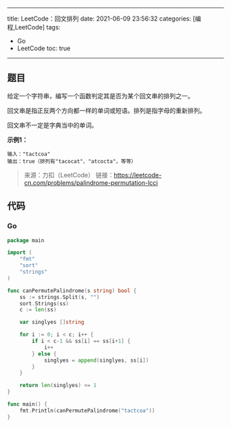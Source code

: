 ----
title: LeetCode：回文排列
date: 2021-06-09 23:56:32
categories: [编程,LeetCode]
tags: 
- Go
- LeetCode
toc: true
----

## 题目

给定一个字符串，编写一个函数判定其是否为某个回文串的排列之一。

回文串是指正反两个方向都一样的单词或短语。排列是指字母的重新排列。

回文串不一定是字典当中的单词。

**示例1：**

```
输入："tactcoa"
输出：true（排列有"tacocat"、"atcocta"，等等）
```

<!-- more -->

> 来源：力扣（LeetCode）
> 链接：https://leetcode-cn.com/problems/palindrome-permutation-lcci

## 代码

### Go

```go
package main

import (
	"fmt"
	"sort"
	"strings"
)

func canPermutePalindrome(s string) bool {
	ss := strings.Split(s, "")
	sort.Strings(ss)
	c := len(ss)

	var singlyes []string

	for i := 0; i < c; i++ {
		if i < c-1 && ss[i] == ss[i+1] {
			i++
		} else {
			singlyes = append(singlyes, ss[i])
		}
	}

	return len(singlyes) <= 1
}

func main() {
	fmt.Println(canPermutePalindrome("tactcoa"))
}
```